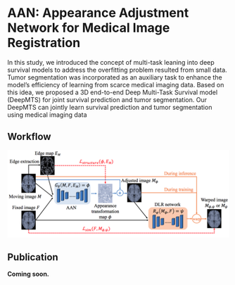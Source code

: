 # AAN: Appearance Adjustment Network for Medical Image Registration
In this study, we introduced the concept of multi-task leaning into deep survival models to address the overfitting problem resulted from small data. Tumor segmentation was incorporated as an auxiliary task to enhance the model’s efficiency of learning from scarce medical imaging data. Based on this idea, we proposed a 3D end-to-end Deep Multi-Task Survival model (DeepMTS) for joint survival prediction and tumor segmentation. Our DeepMTS can jointly learn survival prediction and tumor segmentation using medical imaging data 

## Workflow
![workflow](https://github.com/MungoMeng/Image-Registration-AAN/blob/master/Figure/workflow.png)

## Publication
**Coming soon.**

